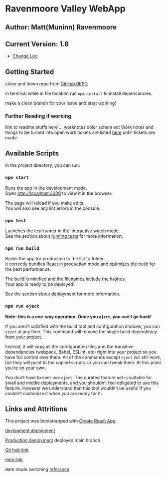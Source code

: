 # Ravenmoore Valley WebApp

## Author: Matt(Muninn) Ravenmoore

## Current Version: 1.6

- [Change Log](./Readme/changeLog.md)

## Getting Started

clone and down repo from [GitHub REPO](https://github.com/M-Ravenmoore/ravenmoore-valley)

in terminal while in file location run `npm install` to install depencancies.

make a clean branch for your issue and start working!

### Further Reading if working

link to readme stuffs here ... worknotes color schem ect
Work notes and things to be turned into open work tickets are listed [here](./Readme/WorkNotes.md) untill tickets are made

## Available Scripts

In the project directory, you can run:

### `npm start`

Runs the app in the development mode.\
Open [http://localhost:3000](http://localhost:3000) to view it in the browser.

The page will reload if you make edits.\
You will also see any lint errors in the console.

### `npm test`

Launches the test runner in the interactive watch mode.\
See the section about [running tests](https://facebook.github.io/create-react-app/docs/running-tests) for more information.

### `npm run build`

Builds the app for production to the `build` folder.\
It correctly bundles React in production mode and optimizes the build for the best performance.

The build is minified and the filenames include the hashes.\
Your app is ready to be deployed!

See the section about [deployment](https://facebook.github.io/create-react-app/docs/deployment) for more information.

### `npm run eject`

**Note: this is a one-way operation. Once you `eject`, you can’t go back!**

If you aren’t satisfied with the build tool and configuration choices, you can `eject` at any time. This command will remove the single build dependency from your project.

Instead, it will copy all the configuration files and the transitive dependencies (webpack, Babel, ESLint, etc) right into your project so you have full control over them. All of the commands except `eject` will still work, but they will point to the copied scripts so you can tweak them. At this point you’re on your own.

You don’t have to ever use `eject`. The curated feature set is suitable for small and middle deployments, and you shouldn’t feel obligated to use this feature. However we understand that this tool wouldn’t be useful if you couldn’t customize it when you are ready for it.

## Links and Attritions

This project was bootstrapped with [Create React App](https://github.com/facebook/create-react-app).

[devlopment deployment](https://valley-dev.netlify.app)

[Production deployment](https://ravenmoore-valley.netlify.app)  deployed main branch

[Git hub link](https://github.com/M-Ravenmoore/ravenmoore-valley)

[miro link](https://miro.com/app/board/o9J_l3-FQTU=/)

dark mode switching [referance](https://dev.to/cmcwebcode40/simple-react-dark-mode-with-scss-lae)